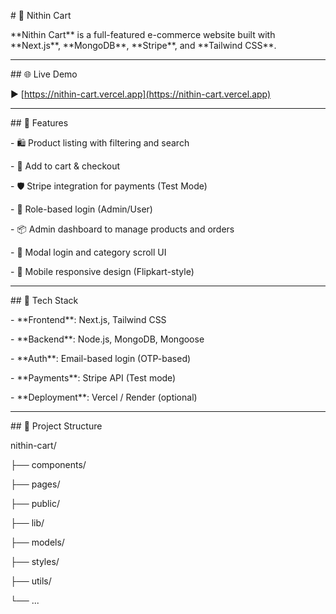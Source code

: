 \# 🛒 Nithin Cart



\*\*Nithin Cart\*\* is a full-featured e-commerce website built with \*\*Next.js\*\*, \*\*MongoDB\*\*, \*\*Stripe\*\*, and \*\*Tailwind CSS\*\*.



---



\## 🌐 Live Demo



▶️ \[https://nithin-cart.vercel.app](https://nithin-cart.vercel.app)



---



\## 🚀 Features



\- 🛍️ Product listing with filtering and search

\- 🧺 Add to cart \& checkout

\- 🛡️ Stripe integration for payments (Test Mode)

\- 🔐 Role-based login (Admin/User)

\- 📦 Admin dashboard to manage products and orders

\- 💬 Modal login and category scroll UI

\- 📱 Mobile responsive design (Flipkart-style)



---



\## 🧰 Tech Stack



\- \*\*Frontend\*\*: Next.js, Tailwind CSS

\- \*\*Backend\*\*: Node.js, MongoDB, Mongoose

\- \*\*Auth\*\*: Email-based login (OTP-based)

\- \*\*Payments\*\*: Stripe API (Test mode)

\- \*\*Deployment\*\*: Vercel / Render (optional)



---



\## 📂 Project Structure



nithin-cart/

├── components/

├── pages/

├── public/

├── lib/

├── models/

├── styles/

├── utils/

└── ...

